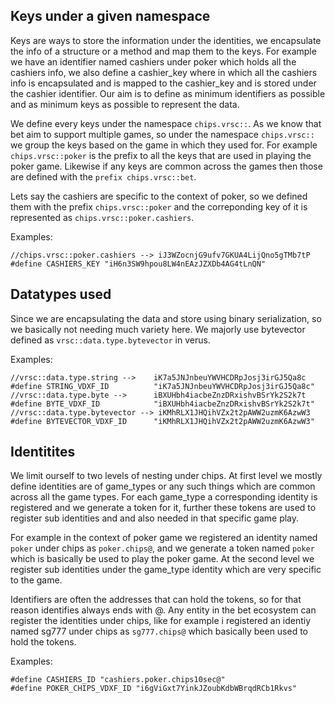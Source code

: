 Keys under a given namespace
----------------------------
Keys are ways to store the information under the identities, we encapsulate the info of a structure or a method and map them to the keys. For example we have an identifier named cashiers under poker which holds all the cashiers info, we also define a cashier_key where in which all the cashiers info is encapsulated and is mapped to the cashier_key and is stored under the cashier identifier. 
Our aim is to define as minimum identifiers as possible and as minimum keys as possible to represent the data.

We define every keys under the namespace `chips.vrsc::`. As we know that bet aim to support multiple games, so under the namespace `chips.vrsc::` we group the keys based on the game in which they used for. For example `chips.vrsc::poker` is the prefix to all the keys that are used in playing the poker game.
Likewise if any keys are common across the games then those are defined with the `prefix chips.vrsc::bet`.

Lets say the cashiers are specific to the context of poker, so we defined them with the prefix `chips.vrsc::poker` and the correponding key of it is represented as `chips.vrsc::poker.cashiers`.

Examples:
```
//chips.vrsc::poker.cashiers --> iJ3WZocnjG9ufv7GKUA4LijQno5gTMb7tP
#define CASHIERS_KEY "iH6n3SW9hpou8LW4nEAzJZXDb4AG4tLnQN"
```

Datatypes used
--------------
Since we are encapsulating the data and store using binary serialization, so we basically not needing much variety here. 
We majorly use bytevector defined as `vrsc::data.type.bytevector` in verus.

Examples:
```
//vrsc::data.type.string -->  	iK7a5JNJnbeuYWVHCDRpJosj3irGJ5Qa8c
#define STRING_VDXF_ID		 	"iK7a5JNJnbeuYWVHCDRpJosj3irGJ5Qa8c"
//vrsc::data.type.byte -->  	iBXUHbh4iacbeZnzDRxishvBSrYk2S2k7t
#define BYTE_VDXF_ID 	   		"iBXUHbh4iacbeZnzDRxishvBSrYk2S2k7t"
//vrsc::data.type.bytevector --> iKMhRLX1JHQihVZx2t2pAWW2uzmK6AzwW3
#define BYTEVECTOR_VDXF_ID      "iKMhRLX1JHQihVZx2t2pAWW2uzmK6AzwW3"
```

Identitites
-----------
We limit ourself to two levels of nesting under chips. At first level we mostly define identities are of game_types or any such things which are common across all the game types. For each game_type a corresponding identity is registered and we generate a token for it, further these tokens are used to register sub identities and and also needed in that specific game play.

For example in the context of poker game we registered an identity named `poker` under chips as `poker.chips@`, and we generate a token named `poker` which is basically be used to play the poker game. At the second level we register sub identities under the game_type identity which are very specific to the game.

Identifiers are often the addresses that can hold the tokens, so for that reason identifies always ends with @. Any entity in the bet ecosystem can register the identities under chips, like for example i registered an identiy named sg777 under chips as `sg777.chips@` which basically been used to hold the tokens. 

Examples:
```
#define CASHIERS_ID "cashiers.poker.chips10sec@"
#define POKER_CHIPS_VDXF_ID "i6gViGxt7YinkJZoubKdbWBrqdRCb1Rkvs"
```
